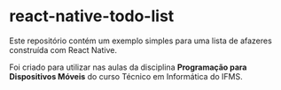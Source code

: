 # react-native-todo-list

Este repositório contém um exemplo simples para uma lista de afazeres construída com React Native.

Foi criado para utilizar nas aulas da disciplina **Programação para Dispositivos Móveis** do curso Técnico em Informática do IFMS.
